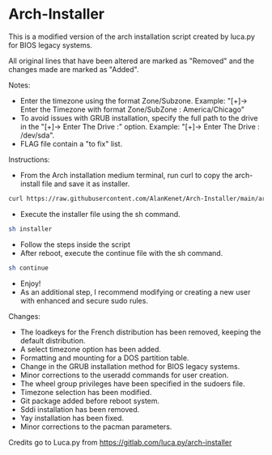 # Arch-Installer

This is a modified version of the arch installation script created by luca.py for BIOS legacy systems.

All original lines that have been altered are marked as "Removed" and the changes made are marked as "Added".

Notes:

* Enter the timezone using the format Zone/Subzone. Example: "[+]→ Enter the Timezone with format Zone/SubZone : America/Chicago"
* To avoid issues with GRUB installation, specify the full path to the drive in the "[+]→ Enter The Drive :" option. Example: "[+]→ Enter The Drive : /dev/sda".
* FLAG file contain a "to fix" list.

Instructions:

* From the Arch installation medium terminal, run curl to copy the arch-install file and save it as installer.
```Bash
curl https://raw.githubusercontent.com/AlanKenet/Arch-Installer/main/arch-install > installer
```
* Execute the installer file using the sh command.
```Bash
sh installer
```
* Follow the steps inside the script
* After reboot, execute the continue file with the sh command.
```Bash
sh continue
```
* Enjoy!
* As an additional step, I recommend modifying or creating a new user with enhanced and secure sudo rules.

Changes:

* The loadkeys for the French distribution has been removed, keeping the default distribution.
* A select timezone option has been added.
* Formatting and mounting for a DOS partition table.
* Change in the GRUB installation method for BIOS legacy systems.
* Minor corrections to the useradd commands for user creation.
* The wheel group privileges have been specified in the sudoers file.
* Timezone selection has been modified.
* Git package added before reboot system.
* Sddi installation has been removed.
* Yay installation has been fixed.
* Minor corrections to the pacman parameters.

Credits go to Luca.py from https://gitlab.com/luca.py/arch-installer
